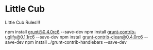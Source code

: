 Little Cub
=========

Little Cub Rules!!!

  npm install grunt@0.4.0rc6 --save-dev
  npm install grunt-contrib-uglify@0.1.1rc6 --save-dev
  npm install grunt-contrib-clean@0.4.0rc6 --save-dev
  npm install ../grunt-contrib-handlebars --save-dev